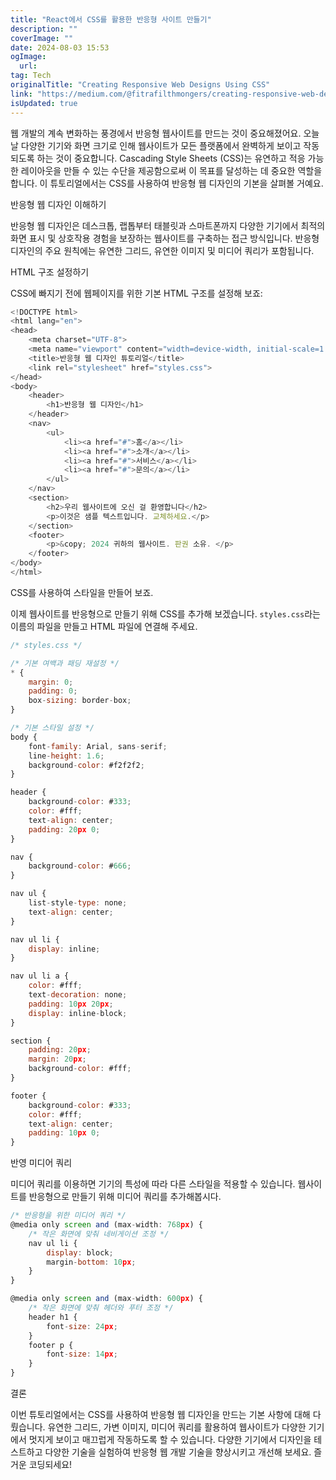 ```yaml
---
title: "React에서 CSS를 활용한 반응형 사이트 만들기"
description: ""
coverImage: ""
date: 2024-08-03 15:53
ogImage: 
  url: 
tag: Tech
originalTitle: "Creating Responsive Web Designs Using CSS"
link: "https://medium.com/@fitrafilthmongers/creating-responsive-web-designs-using-css-b9084f86f7c5"
isUpdated: true
---
```






웹 개발의 계속 변화하는 풍경에서 반응형 웹사이트를 만드는 것이 중요해졌어요. 오늘날 다양한 기기와 화면 크기로 인해 웹사이트가 모든 플랫폼에서 완벽하게 보이고 작동되도록 하는 것이 중요합니다. Cascading Style Sheets (CSS)는 유연하고 적응 가능한 레이아웃을 만들 수 있는 수단을 제공함으로써 이 목표를 달성하는 데 중요한 역할을 합니다. 이 튜토리얼에서는 CSS를 사용하여 반응형 웹 디자인의 기본을 살펴볼 거예요.

반응형 웹 디자인 이해하기

반응형 웹 디자인은 데스크톱, 랩톱부터 태블릿과 스마트폰까지 다양한 기기에서 최적의 화면 표시 및 상호작용 경험을 보장하는 웹사이트를 구축하는 접근 방식입니다. 반응형 디자인의 주요 원칙에는 유연한 그리드, 유연한 이미지 및 미디어 쿼리가 포함됩니다.

HTML 구조 설정하기

<div class="content-ad"></div>

CSS에 빠지기 전에 웹페이지를 위한 기본 HTML 구조를 설정해 보죠:

```js
<!DOCTYPE html>
<html lang="en">
<head>
    <meta charset="UTF-8">
    <meta name="viewport" content="width=device-width, initial-scale=1.0">
    <title>반응형 웹 디자인 튜토리얼</title>
    <link rel="stylesheet" href="styles.css">
</head>
<body>
    <header>
        <h1>반응형 웹 디자인</h1>
    </header>
    <nav>
        <ul>
            <li><a href="#">홈</a></li>
            <li><a href="#">소개</a></li>
            <li><a href="#">서비스</a></li>
            <li><a href="#">문의</a></li>
        </ul>
    </nav>
    <section>
        <h2>우리 웹사이트에 오신 걸 환영합니다</h2>
        <p>이것은 샘플 텍스트입니다. 교체하세요.</p>
    </section>
    <footer>
        <p>&copy; 2024 귀하의 웹사이트. 판권 소유. </p>
    </footer>
</body>
</html>
```

CSS를 사용하여 스타일을 만들어 보죠.

이제 웹사이트를 반응형으로 만들기 위해 CSS를 추가해 보겠습니다. `styles.css`라는 이름의 파일을 만들고 HTML 파일에 연결해 주세요.

<div class="content-ad"></div>

```js
/* styles.css */

/* 기본 여백과 패딩 재설정 */
* {
    margin: 0;
    padding: 0;
    box-sizing: border-box;
}

/* 기본 스타일 설정 */
body {
    font-family: Arial, sans-serif;
    line-height: 1.6;
    background-color: #f2f2f2;
}

header {
    background-color: #333;
    color: #fff;
    text-align: center;
    padding: 20px 0;
}

nav {
    background-color: #666;
}

nav ul {
    list-style-type: none;
    text-align: center;
}

nav ul li {
    display: inline;
}

nav ul li a {
    color: #fff;
    text-decoration: none;
    padding: 10px 20px;
    display: inline-block;
}

section {
    padding: 20px;
    margin: 20px;
    background-color: #fff;
}

footer {
    background-color: #333;
    color: #fff;
    text-align: center;
    padding: 10px 0;
}
```

반영 미디어 쿼리

미디어 쿼리를 이용하면 기기의 특성에 따라 다른 스타일을 적용할 수 있습니다. 웹사이트를 반응형으로 만들기 위해 미디어 쿼리를 추가해봅시다.

```js
/* 반응형을 위한 미디어 쿼리 */
@media only screen and (max-width: 768px) {
    /* 작은 화면에 맞춰 네비게이션 조정 */
    nav ul li {
        display: block;
        margin-bottom: 10px;
    }
}

@media only screen and (max-width: 600px) {
    /* 작은 화면에 맞춰 헤더와 푸터 조정 */
    header h1 {
        font-size: 24px;
    }
    footer p {
        font-size: 14px;
    }
}
```

<div class="content-ad"></div>

결론

이번 튜토리얼에서는 CSS를 사용하여 반응형 웹 디자인을 만드는 기본 사항에 대해 다뤘습니다. 유연한 그리드, 가변 이미지, 미디어 쿼리를 활용하여 웹사이트가 다양한 기기에서 멋지게 보이고 매끄럽게 작동하도록 할 수 있습니다. 다양한 기기에서 디자인을 테스트하고 다양한 기술을 실험하여 반응형 웹 개발 기술을 향상시키고 개선해 보세요. 즐거운 코딩되세요!
